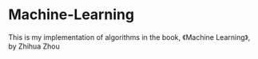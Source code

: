 # Machine-Learning
This is my implementation of algorithms in the book, 《Machine Learning》, by Zhihua Zhou
